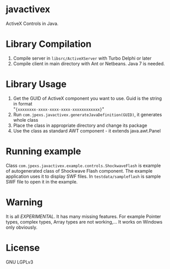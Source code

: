 javactivex
==========

ActiveX Controls in Java.


Library Compilation
===================
1. Compile server in `libsrc/ActiveXServer` with Turbo Delphi or later
2. Compile client in main directory with Ant or Netbeans. Java 7 is needed.

Library Usage
======================
1. Get the GUID of ActiveX component you want to use. Guid is the string in format<br />"`{xxxxxxxx-xxxx-xxxx-xxxx-xxxxxxxxxxxx}`"
2. Run `com.jpexs.javactivex.generateJavaDefinition(GUID)`, it generates whole class
3. Place the class in appropriate directory and change its package
4. Use the class as standard AWT component - it extends java.awt.Panel

Running example
=======================
Class `com.jpexs.javactivex.example.controls.ShockwaveFlash` is example of autogenerated class of Shockwave Flash component.
The example application uses it to display SWF files.
In `testdata/sampleflash` is sample SWF file to open it in the example.


Warning
======================
It is all *EXPERIMENTAL*. It has many missing features. For example Pointer types, complex types, Array types are not working,...
It works on Windows only obviously.


License
======================
GNU LGPLv3
